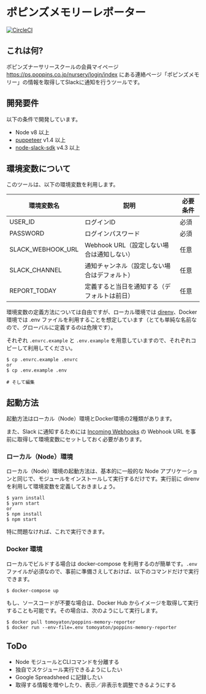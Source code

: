# ポピンズメモリーレポーター

[![CircleCI](https://circleci.com/gh/tomoya/poppins-memory-reporter/tree/master.svg?style=svg)](https://circleci.com/gh/tomoya/poppins-memory-reporter/tree/master)

## これは何?

ポピンズナーサリースクールの会員マイページ https://ps.poppins.co.jp/nursery/login/index にある連絡ページ「ポピンズメモリー」の情報を取得してSlackに通知を行うツールです。

## 開発要件

以下の条件で開発しています。

- Node v8 以上
- [puppeteer](https://github.com/GoogleChrome/puppeteer) v1.4 以上
- [node-slack-sdk](https://github.com/slackapi/node-slack-sdk) v4.3 以上

## 環境変数について

このツールは、以下の環境変数を利用します。

| 環境変数名 | 説明 | 必要条件 |
| -- | -- | -- |
| USER_ID | ログインID | 必須 |
| PASSWORD | ログインパスワード | 必須 |
| SLACK_WEBHOOK_URL | Webhook URL（設定しない場合は通知しない） | 任意 |
| SLACK_CHANNEL | 通知チャンネル（設定しない場合はデフォルト） | 任意 |
| REPORT_TODAY | 定義すると当日を通知する（デフォルトは前日） | 任意 |

環境変数の定義方法については自由ですが、ローカル環境では [direnv](https://github.com/direnv/direnv)、Docker 環境では .env ファイルを利用することを想定しています（とても単純な名前なので、グローバルに定義するのは危険です）。

それぞれ `.envrc.example` と `.env.example` を用意していますので、それぞれコピーして利用してください。

```
$ cp .envrc.example .envrc
or
$ cp .env.example .env

# そして編集
```

## 起動方法

起動方法はローカル（Node）環境とDocker環境の2種類があります。

また、Slack に通知するためには [Incoming Webhooks](https://my.slack.com/services/new/incoming-webhook) の Webhook URL を事前に取得して環境変数にセットしておく必要があります。

### ローカル（Node）環境

ローカル（Node）環境の起動方法は、基本的に一般的な Node アプリケーションと同じで、モジュールをインストールして実行するだけです。実行前に direnv を利用して環境変数を定義しておきましょう。

```
$ yarn install
$ yarn start
or
$ npm install
$ npm start
```

特に問題なければ、これで実行できます。

### Docker 環境

ローカルでビルドする場合は docker-compose を利用するのが簡単です。`.env` ファイルが必須なので、事前に準備さえしておけば、以下のコマンドだけで実行できます。

```
$ docker-compose up
```

もし、ソースコードが不要な場合は、Docker Hub からイメージを取得して実行することも可能です。その場合は、次のようにして実行します。

```
$ docker pull tomoyaton/poppins-memory-reporter
$ docker run --env-file=.env tomoyaton/poppins-memory-reporter
```

## ToDo

- Node モジュールとCLIコマンドを分離する
- 独自でスケジュール実行できるようにしたい
- Google Spreadsheed に記録したい
- 取得する情報を増やしたり、表示／非表示を調整できるようにする
